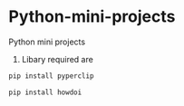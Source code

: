 # Python-mini-projects
  Python mini projects

1. Libary required are

```python
pip install pyperclip

```
```python 
pip install howdoi

```
